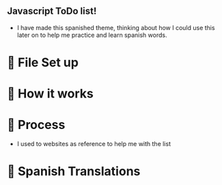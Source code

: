 ## Javascript ToDo list! 
- I have made this spanished theme, thinking about how I could use this later on to help me practice and learn spanish words.

# 👀 File Set up


# 👀 How it works


# 👀 Process
- I used to websites as reference to help me with the list



# 👀 Spanish Translations